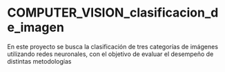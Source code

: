 # COMPUTER_VISION_clasificacion_de_imagen
En este proyecto se busca la clasificación de tres categorías de imágenes utilizando redes neuronales, con el objetivo de evaluar el desempeño de distintas metodologías 
